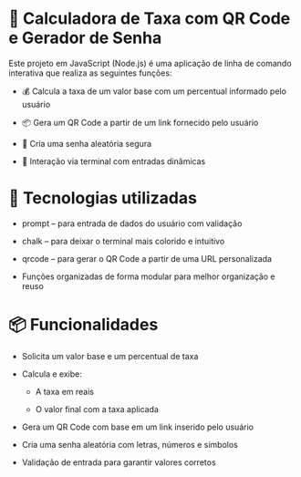 # 🧮 Calculadora de Taxa com QR Code e Gerador de Senha
Este projeto em JavaScript (Node.js) é uma aplicação de linha de comando interativa que realiza as seguintes funções:

* 💰 Calcula a taxa de um valor base com um percentual informado pelo usuário

* 📦 Gera um QR Code a partir de um link fornecido pelo usuário

* 🔐 Cria uma senha aleatória segura

* 💬 Interação via terminal com entradas dinâmicas

# 🚀 Tecnologias utilizadas
* prompt – para entrada de dados do usuário com validação

* chalk – para deixar o terminal mais colorido e intuitivo

* qrcode – para gerar o QR Code a partir de uma URL personalizada

* Funções organizadas de forma modular para melhor organização e reuso

# 📦 Funcionalidades
* Solicita um valor base e um percentual de taxa

* Calcula e exibe:

  * A taxa em reais

  * O valor final com a taxa aplicada

* Gera um QR Code com base em um link inserido pelo usuário

* Cria uma senha aleatória com letras, números e símbolos

* Validação de entrada para garantir valores corretos
